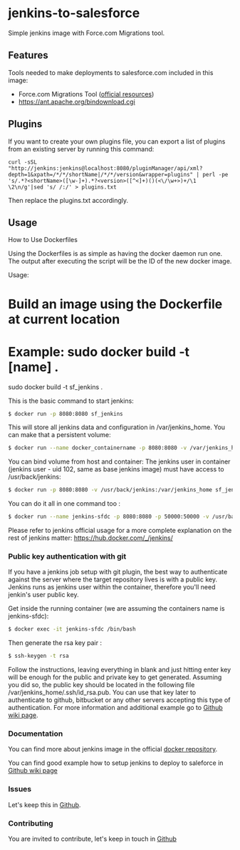 # jenkins-to-salesforce

Simple jenkins image with Force.com Migrations tool.

## Features
Tools needed to make deployments to salesforce.com included in this image:
* Force.com Migrations Tool ([official resources]( https://developer.salesforce.com/page/Force.com_Migration_Tool ))
* https://ant.apache.org/bindownload.cgi

## Plugins

If you want to create your own plugins file, you can export a list of plugins from an existing server by running this command:

```
curl -sSL "http://jenkins:jenkins@localhost:8080/pluginManager/api/xml?depth=1&xpath=/*/*/shortName|/*/*/version&wrapper=plugins" | perl -pe 's/.*?<shortName>([\w-]+).*?<version>([^<]+)()(<\/\w+>)+/\1 \2\n/g'|sed 's/ /:/' > plugins.txt
```

Then replace the plugins.txt accordingly.


## Usage

How to Use Dockerfiles

Using the Dockerfiles is as simple as having the docker daemon run one. The output after executing the script will be the ID of the new docker image.

Usage:

# Build an image using the Dockerfile at current location
# Example: sudo docker build -t [name] .
sudo docker build -t sf_jenkins .    

This is the basic command to start jenkins:
```sh
$ docker run -p 8080:8080 sf_jenkins
```
This will store all jenkins data and configuration in /var/jenkins_home. You can make that a persistent volume:

```sh
$ docker run --name docker_containername -p 8080:8080 -v /var/jenkins_home sf_jenkins
```

You can bind volume from host and container:
The jenkins user in container (jenkins user - uid 102, same as base jenkins image) must have access to /usr/back/jenkins:

```sh
$ docker run -p 8080:8080 -v /usr/back/jenkins:/var/jenkins_home sf_jenkins
```

You can do it all in one command too :
```sh
$ docker run --name jenkins-sfdc -p 8080:8080 -p 50000:50000 -v /usr/back/jenkins:/var/jenkins_home -d sf_jenkins
```

Please refer to jenkins official usage for a more complete explanation on the rest of jenkins matter: https://hub.docker.com/_/jenkins/

### Public key authentication with git
If you have a jenkins job setup with git plugin, the best way to authenticate against the server where the target repository lives is with a public key. Jenkins runs as jenkins user within the container, therefore you'll need jenkin's user public key.

Get inside the running container (we are assuming the containers name is jenkins-sfdc):
```sh
$ docker exec -it jenkins-sfdc /bin/bash
```
Then generate the rsa key pair :
```sh
$ ssh-keygen -t rsa
```
Follow the instructions, leaving everything in blank and just hitting enter key will be enough for the public and private key to get generated. Assuming you did so, the public key should be located in the following file /var/jenkins_home/.ssh/id_rsa.pub. You can use that key later to authenticate to github, bitbucket or any other servers accepting this type of authentication. For more information and additional example go to [Github wiki page](https://github.com/anyei/jenkins-to-salesforce/wiki).

### Documentation
You can find more about jenkins image in the official [docker repository](https://hub.docker.com/_/jenkins/).

You can find good example how to setup jenkins to deploy to saleforce in [Github wiki page](https://github.com/anyei/jenkins-to-salesforce/wiki)

### Issues
Let's keep this in [Github](https://github.com/anyei/jenkins-to-salesforce/issues).

### Contributing

You are invited to contribute, let's keep in touch in [Github](https://github.com/anyei/jenkins-to-salesforce)

